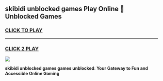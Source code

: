
## skibidi unblocked games Play Online 👋 Unblocked Games
<h3>
<a href="https://premium.freeplayer.one?title=skibidi_unblocked_games&ref=19F">CLICK TO PLAY</a></h3>
<hr>

<h3>
<a href="https://premium.freeplayer.one?title=skibidi_unblocked_games&ref=19F">CLICK 2 PLAY</a>
  
</h3>

<a href="https://premium.freeplayer.one?title=skibidi_unblocked_games&ref=19F"><img src="https://clearcache.store/games.png"></a>


**skibidi unblocked games games unblocked: Your Gateway to Fun and Accessible Online Gaming**
